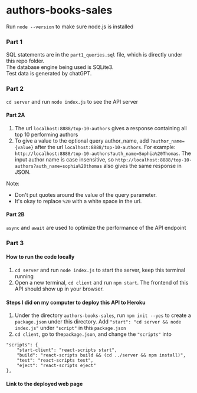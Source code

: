 # authors-books-sales

Run `node --version` to make sure node.js is installed <br>

### Part 1
SQL statements are in the `part1_queries.sql` file, which is directly under this repo folder.<br>
The database engine being used is SQLite3.<br>
Test data is generated by chatGPT.

### Part 2
`cd server` and run `node index.js` to see the API server
#### Part 2A
1. The url `localhost:8888/top-10-authors` gives a response containing all top 10 performing authors
2. To give a value to the optional query author_name, add `?author_name={value}` after the url `localhost:8888/top-10-authors`. For example: `http://localhost:8888/top-10-authors?auth_name=Sophia%20Thomas`. The input author name is case insensitive, so `http://localhost:8888/top-10-authors?auth_name=sophia%20thomas` also gives the same response in JSON.<br>

Note:
- Don't put quotes around the value of the query parameter.<br>
- It's okay to replace `%20` with a white space in the url. <br>
#### Part 2B
`async` and `await` are used to optimize the performance of the API endpoint

### Part 3
#### How to run the code locally
1. `cd server` and run `node index.js` to start the server, keep this terminal running<br>
2. Open a new terminal, `cd client` and run `npm start`. The frontend of this API should show up in your browser.
#### Steps I did on my computer to deploy this API to Heroku
1. Under the directory `authors-books-sales`, run `npm init --yes` to create a `package.json` under this directory. Add `"start": "cd server && node index.js"` under `"script"` in this `package.json`
2. `cd client`, go to the`package.json`, and change the `"scripts"` into
<pre><code>"scripts": {
    "start-client": "react-scripts start",
    "build": "react-scripts build && (cd ../server && npm install)",
    "test": "react-scripts test",
    "eject": "react-scripts eject"
},
</code></pre>

#### Link to the deployed web page


